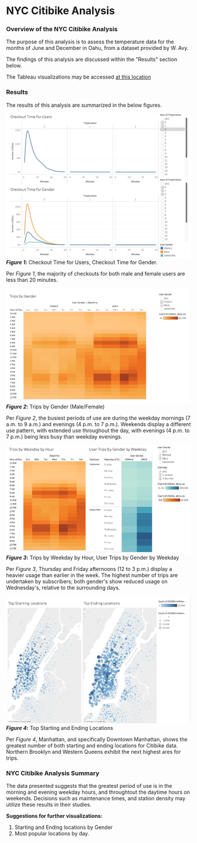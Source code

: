 # NYC Citibike Analysis

### **Overview of the NYC Citibike Analysis**
The purpose of this analysis is to assess the temperature data for the months of June and December in Oahu, from a dataset provided by W. Avy.

The findings of this analysis are discussed within the "Results" section below.

The Tableau visualizations may be accessed 
[at this location](https://public.tableau.com/app/profile/christopher.ryan4533/viz/NYC_Citibike_Challenge_16490249945810/NYCCITIBIKEStory?publish=yes "link to dashboard")

### **Results**

The results of this analysis are summarized in the below figures.


![Figure 1](https://github.com/CR-HSDC/bikesharing/blob/main/resources/Fig_1_CheckoutTime.png)
**_Figure 1_:** Checkout Time for Users, Checkout Time for Gender. 

Per *Figure 1*, the majority of checkouts for both male and female users are less than 20 minutes.

![Figure 2](https://github.com/CR-HSDC/bikesharing/blob/main/resources/Fig_2_TripByGender.png)
**_Figure 2_:** Trips by Gender (Male/Female)

Per *Figure 2*, the busiest periods of use are during the weekday mornings (7 a.m. to 9 a.m.) and evenings (4 p.m. to 7 p.m.). Weekends display a different use pattern, with extended use throughout the day, with evenings (4 p.m. to 7 p.m.) being less busy than weekday evenings.

![Figure 3](https://github.com/CR-HSDC/bikesharing/blob/main/resources/Fig_3_TripsByWeekday.png)
**_Figure 3_:** Trips by Weekday by Hour, User Trips by Gender by Weekday

Per *Figure 3*, Thursday and Friday afternoons (12 to 3 p.m.) display a heavier usage than earlier in the week. The highest number of trips are undertaken by subscribers; both gender's show reduced usage on Wednesday's, relative to the surrounding days.

![Figure 4](https://github.com/CR-HSDC/bikesharing/blob/main/resources/Fig_4_Locations.png)
**_Figure 4_:** Top Starting and Ending Locations

Per *Figure 4*, Manhattan, and specifically Downtown Manhattan, shows the greatest number of both starting and ending locations for Citibike data. Northern Brooklyn and Western Queens exhibit the next highest ares for trips.


### **NYC Citibike Analysis Summary**

The data presented suggests that the greatest period of use is in the morning and evening weekday hours, and throughtout the daytime hours on weekends. Decisions such as maintenance times, and station density may utilize these results in their studies.

**Suggestions for further visualizations:**

1. Starting and Ending locations by Gender
2. Most popular locations by day.
	